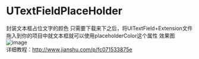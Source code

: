 # UTextFieldPlaceHolder
封装文本框占位文字的颜色
只需要下载来下之后，将UITextField+Extension文件拖入到你的项目中就文本框就可以使用placeholderColor这个属性
效果图
![image](https://github.com/LYWGod/UTextFieldPlaceHolder/blob/master/sss.gif )  
详细教程：http://www.jianshu.com/p/fc071533875e
